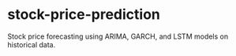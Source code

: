 # stock-price-prediction
Stock price forecasting using ARIMA, GARCH, and LSTM models on historical data.
